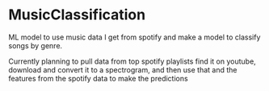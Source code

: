 # MusicClassification
ML model to use music data I get from spotify and make a model to classify songs by genre.

Currently planning to pull data from top spotify playlists find it on youtube, download and convert it to a spectrogram, and then use that and the features from the spotify data to make the predictions
